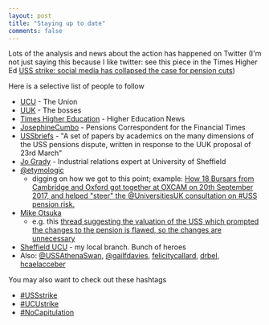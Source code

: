 ```yaml
---
layout: post
title: "Staying up to date"
comments: false
---
```


Lots of the analysis and news about the action has happened on Twitter (I'm not just saying this because I like twitter: see this piece in the Times Higher Ed [USS strike: social media has collapsed the case for pension cuts](https://www.timeshighereducation.com/blog/uss-strike-social-media-has-collapsed-case-pension-cuts))

Here is a selective list of people to follow

* [UCU](https://twitter.com/ucu) - The Union
* [UUK](https://twitter.com/universitiesuk) - The bosses
* [Times Higher Education](https://twitter.com/timeshighered) - Higher Education News
* [JosephineCumbo](https://twitter.com/JosephineCumbo) - Pensions Correspondent for the Financial Times
* [USSbriefs](https://twitter.com/USSbriefs) - "A set of papers by academics on the many dimensions of the USS pensions dispute, written in response to the UUK proposal of 23rd March"
* [Jo Grady](https://twitter.com/DrJoGrady) - Industrial relations expert at University of Sheffield
* [@etymologic](https://twitter.com/etymologic) 
	* digging on how we got to this point; example: [How 18 Bursars from Cambridge and Oxford got together at OXCAM on 20th September 2017, and helped "steer" the @UniversitiesUK consultation on #USS pension risk. ](https://twitter.com/etymologic/status/973701213194768385)
* [Mike Otsuka](https://twitter.com/etymologic)
	* e.g. this [thread suggesting the valuation of the USS which prompted the changes to the pension is flawed, so the changes are unnecessary](https://twitter.com/MikeOtsuka/status/973023002794348545)
* [Sheffield UCU](https://twitter.com/sheffielducu) - my local branch. Bunch of heroes
* Also: [@USSAthenaSwan](https://twitter.com/USSAthenaSwan), [@gailfdavies](https://twitter.com/gailfdavies), [felicitycallard](https://twitter.com/felicitycallard), [drbel](https://twitter.com/drbel), [hcaelacceber](https://twitter.com/hcaelacceber)

You may also want to check out these hashtags

* [#USSstrike](https://twitter.com/hashtag/USSstrike?src=hash)
* [#UCUstrike](https://twitter.com/hashtag/UCUstrike?src=hash)
* [#NoCapitulation](https://twitter.com/hashtag/NoCapitulation?src=hash)